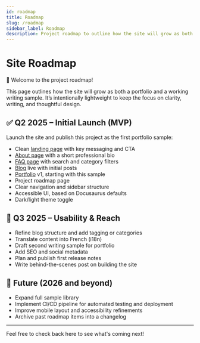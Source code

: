 ```yaml
---
id: roadmap
title: Roadmap
slug: /roadmap
sidebar_label: Roadmap
description: Project roadmap to outline how the site will grow as both a portfolio and a working writing sample.
---
```


# Site Roadmap

👋 Welcome to the project roadmap! 

This page outlines how the site will grow as both a portfolio and a working writing sample. It’s intentionally lightweight to keep the focus on clarity, writing, and thoughtful design.

## ✅ Q2 2025 – Initial Launch (MVP)
Launch the site and publish this project as the first portfolio sample:
- Clean [landing page](/) with key messaging and CTA
- [About page](/docs/about) with a short professional bio
- [FAQ page](/faqs) with search and category filters
- [Blog](/blog) live with initial posts
- [Portfolio](/docs/portfolio) v1, starting with this sample
- Project roadmap page
- Clear navigation and sidebar structure
- Accessible UI, based on Docusaurus defaults
- Dark/light theme toggle

## 🌱 Q3 2025 – Usability & Reach
- Refine blog structure and add tagging or categories
- Translate content into French (i18n)
- Draft second writing sample for portfolio
- Add SEO and social metadata
- Plan and publish first release notes
- Write behind-the-scenes post on building the site

## 📌 Future (2026 and beyond)
- Expand full sample library
- Implement CI/CD pipeline for automated testing and deployment
- Improve mobile layout and accessibility refinements
- Archive past roadmap items into a changelog

---

Feel free to check back here to see what's coming next!
